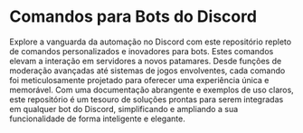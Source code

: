 # Comandos para Bots do Discord
 Explore a vanguarda da automação no Discord com este repositório repleto de comandos personalizados e inovadores para bots. Estes comandos elevam a interação em servidores a novos patamares. Desde funções de moderação avançadas até sistemas de jogos envolventes, cada comando foi meticulosamente projetado para oferecer uma experiência única e memorável. Com uma documentação abrangente e exemplos de uso claros, este repositório é um tesouro de soluções prontas para serem integradas em qualquer bot do Discord, simplificando e ampliando a sua funcionalidade de forma inteligente e elegante.
